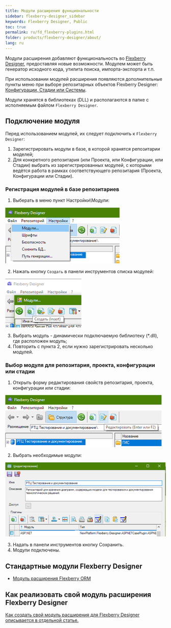 ```yaml
---
title: Модули расширения функциональности
sidebar: flexberry-designer_sidebar
keywords: Flexberry Designer, Public
toc: true
permalink: ru/fd_flexberry-plugins.html
folder: products/flexberry-designer/about/
lang: ru
---
```


Модули расширения добавляют функциональность во [Flexberry Designer](fd_landing_page.html), предоставляя новые возможности. Модулем может быть генератор исходного кода, утилита поиска, импорта-экспорта и т.п.

При использовании модулей расширения появляются дополнительные пункты меню при выборе репозитарных объектов Flexberry Designer: [Конфигурации, Стадии или Системы](fd_recommended-structure-repository-and-placing-diagrams.html).

Модули хранятся в библиотеках (DLL) и располагаются в папке с исполняемым файлом `Flexberry Designer`.

## Подключение модуля

Перед использованием модулей, их следует подключить к `Flexberry Designer`:
1. Зарегистрировать модули в базе, в которой хранятся репозитарии моделей;
2. Для конкретного репозитария (или Проекта, или Конфигурации, или Стадии) выбрать из зарегистрированных модулей, с которыми ведётся работа в рамках соответствующего репозитария (Проекта, Конфигурации или Стадии).

### Регистрация модулей в базе репозитариев

1.  Выберать в меню пункт Настройки\Модули:

![](/images/pages/products/flexberry-designer/about/pluginsreg.png)

2. Нажать кнопку `Создать` в панели инструментов списка модулей:

![](/images/pages/products/flexberry-designer/about/addplugin.png)

3. Выбрать модуль - динамически подключаемую библиотеку (*.dll), где расположен модуль;
4. Повторить с пункта 2, если нужно зарегистрировать несколько модулей.

### Выбор модуля для репозитария, проекта, конфигурации или стадии

1.  Открыть форму редактирования свойств репозитария, проекта, конфигурации или стадии:

![](/images/pages/products/flexberry-designer/about/editrepprop.png)

2. Выбрать необходимые модули:

![](/images/pages/products/flexberry-designer/about/propeditselectmodules.png)

3. Надать в панели инструментов кнопку Сохранить.
4. Модули подключены.

## Стандартные модули Flexberry Designer
* [Модуль расширения Flexberry ORM](fo_flexberry-orm-case-plugin.html)

## Как реализовать свой модуль расширения Flexberry Designer
[Как создать свой модуль расширения для Flexberry Designer описывается в отдельной статье.](fd_plugins-development.html)
